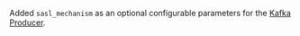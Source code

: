 Added `sasl_mechanism` as an optional configurable parameters for the [Kafka Producer](https://rasa.com/docs/rasa/event-brokers#kafka-event-broker).

